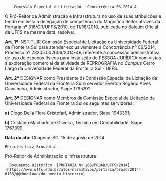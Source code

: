         Comissão Especial de Licitação - Concorrência 06-2014 A  

O Pró-Reitor de Administração e Infraestrutura no uso de suas atribuições e tendo em vista a delegação de competência do Magnífico Reitor através da Portaria nº 316/GR/UFFS/2010, de 11/08/2010, publicada no Boletim Oficial da UFFS na mesma data, resolve:

 **Art. 1º** INSTITUIR Comissão Especial de Licitação da Universidade Federal da Fronteira Sul para atender exclusivamente a Concorrência nº 06/2014, Processo nº 23205.002606/2014-46, referente à concessão administrativa de uso de espaços físicos para instalação de PESSOA JURÍDICA com vistas à exploração comercial da atividade de REPROGRAFIA no *Campus* Cerro Largo da Universidade Federal da Fronteira Sul - UFFS.

 **Art. 2º** DESIGNAR como Presidente da Comissão Especial de Licitação da Universidade Federal da Fronteira Sul o servidor Everton Rogério Alves Cavalheiro, Administrador, Siape 1795292.

 **Art. 3º** DESIGNAR como Membros da Comissão Especial de Licitação da Universidade Federal da Fronteira Sul os seguintes servidores:

 **a)** Diogo Della Flora Cristofari, Administrador, Siape 1943391;

 **b)** Cristiano Machado de Oliveira, Técnico em Contabilidade, Siape 1767399.

  

   **Data do ato:** Chapecó-SC, 15 de agosto de 2014.   
 

    Péricles Luiz Brustolin   
 Pró-Reitor de Administração e Infraestrutura 

      Documento Histórico  [PORTARIA Nº 163/PROAD/UFFS/2014](https://www.uffs.edu.br/atos-normativos/portaria/proad/2014-0163/@@download/documento_historico)     
      